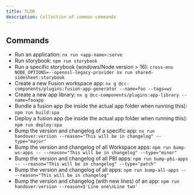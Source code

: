 ```yaml
---
title: TLDR
description: Collection of common commands
---
```


## Commands
* Run an application: `nx run <app-name>:serve` 
* Run storybook: `npm run storybook`
* Run a specific storybook (windows/Node version > 16): `cross-env NODE_OPTIONS=--openssl-legacy-provider nx run shared-sidesheet:storybook`
* Create a new Fusion workspace app: `nx g @cc-components/plugins:fusion-app-generator --name=foo --tags=ws`
* Create a new app library: `nx g @cc-components/plugins:app-library --name=fooapp`
* Bundle a fusion app (be inside the actual app folder when running this): `npm run build:spa`
* Deploy a fusion app (be inside the actual app folder when running this): `npm run deploy:spa`
* Bump the version and changelog of a specific app: `nx run handover:version --reason="This will be in changelog" --type="major"`
* Bump the version and changelog of all Workspace apps: `npm run bump-ws-apps -- --reason="This will be in changelog" --type="minor"`
* Bump the version and changelog of all PBI apps: `npm run bump-pbi-apps -- --reason="This will be in changelog" --type="patch"`
* Bump the version and changelog of all apps: `npm run bump-all-apps -- --reason="This will be in changelog"`
* Bump the version and changelog (with new lines) of an app: `npm run handover:version --reason=$'Line one\nLine two'`
